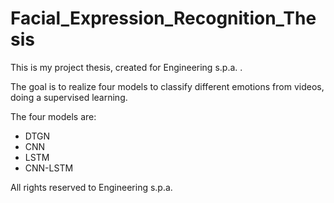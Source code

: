 # Facial_Expression_Recognition_Thesis
This is my project thesis, created for Engineering s.p.a. . 

The goal is to realize four models to classify different emotions from videos, doing a supervised learning.

The four models are:
* DTGN
* CNN
* LSTM
* CNN-LSTM

All rights reserved to Engineering s.p.a.

